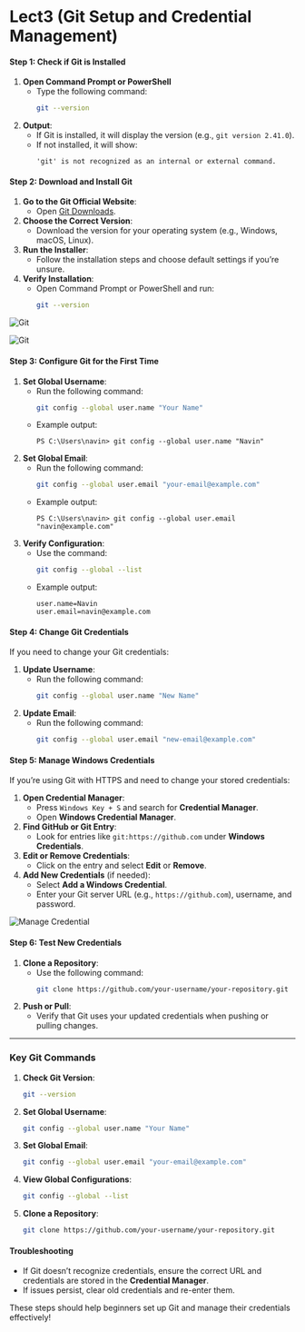 # Lect3 (Git Setup and Credential Management)

#### Step 1: Check if Git is Installed
1. **Open Command Prompt or PowerShell**
   - Type the following command:
     ```bash
     git --version
     ```
2. **Output**:
   - If Git is installed, it will display the version (e.g., `git version 2.41.0`).
   - If not installed, it will show:
     ```
     'git' is not recognized as an internal or external command.
     ```

#### Step 2: Download and Install Git
1. **Go to the Git Official Website**:
   - Open [Git Downloads](https://git-scm.com/downloads).
2. **Choose the Correct Version**:
   - Download the version for your operating system (e.g., Windows, macOS, Linux).
3. **Run the Installer**:
   - Follow the installation steps and choose default settings if you’re unsure.
4. **Verify Installation**:
   - Open Command Prompt or PowerShell and run:
     ```bash
     git --version
     ```
![Git](http://localhost:5000/content/images/75afa3d5-5e3f-408f-854a-17364c52c6c2.png)

![Git](https://shiva-docs.onrender.com/content/images/a46d3df7-cb59-4f09-9143-139a7275b2bb.png)

#### Step 3: Configure Git for the First Time
1. **Set Global Username**:
   - Run the following command:
     ```bash
     git config --global user.name "Your Name"
     ```
   - Example output:
     ```
     PS C:\Users\navin> git config --global user.name "Navin"
     ```
2. **Set Global Email**:
   - Run the following command:
     ```bash
     git config --global user.email "your-email@example.com"
     ```
   - Example output:
     ```
     PS C:\Users\navin> git config --global user.email "navin@example.com"
     ```
3. **Verify Configuration**:
   - Use the command:
     ```bash
     git config --global --list
     ```
   - Example output:
     ```
     user.name=Navin
     user.email=navin@example.com
     ```

#### Step 4: Change Git Credentials
If you need to change your Git credentials:
1. **Update Username**:
   - Run the following command:
     ```bash
     git config --global user.name "New Name"
     ```
2. **Update Email**:
   - Run the following command:
     ```bash
     git config --global user.email "new-email@example.com"
     ```

#### Step 5: Manage Windows Credentials
If you’re using Git with HTTPS and need to change your stored credentials:
1. **Open Credential Manager**:
   - Press `Windows Key + S` and search for **Credential Manager**.
   - Open **Windows Credential Manager**.
2. **Find GitHub or Git Entry**:
   - Look for entries like `git:https://github.com` under **Windows Credentials**.
3. **Edit or Remove Credentials**:
   - Click on the entry and select **Edit** or **Remove**.
4. **Add New Credentials** (if needed):
   - Select **Add a Windows Credential**.
   - Enter your Git server URL (e.g., `https://github.com`), username, and password.

![Manage Credential](../images/77cc84df-3083-4beb-b10e-9941a1723429.png)

#### Step 6: Test New Credentials
1. **Clone a Repository**:
   - Use the following command:
     ```bash
     git clone https://github.com/your-username/your-repository.git
     ```
2. **Push or Pull**:
   - Verify that Git uses your updated credentials when pushing or pulling changes.

---

### Key Git Commands
1. **Check Git Version**:
   ```bash
   git --version
   ```
2. **Set Global Username**:
   ```bash
   git config --global user.name "Your Name"
   ```
3. **Set Global Email**:
   ```bash
   git config --global user.email "your-email@example.com"
   ```
4. **View Global Configurations**:
   ```bash
   git config --global --list
   ```
5. **Clone a Repository**:
   ```bash
   git clone https://github.com/your-username/your-repository.git
   ```

#### Troubleshooting
- If Git doesn’t recognize credentials, ensure the correct URL and credentials are stored in the **Credential Manager**.
- If issues persist, clear old credentials and re-enter them.

These steps should help beginners set up Git and manage their credentials effectively!

